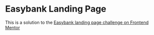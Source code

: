 # Easybank Landing Page

This is a solution to the [Easybank landing page challenge on Frontend Mentor](https://www.frontendmentor.io/challenges/easybank-landing-page-WaUhkoDN)